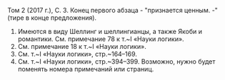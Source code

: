 Том 2 (2017 г.), С. 3. Конец первого абзаца - "признается ценным. -" (тире в конце предложения).

1) Имеются в виду Шеллинг и шеллингианцы, а также Якоби и романтики. См. примечание 78 к т.~I «Науки логики».
2) См. примечание 18 к т.~I «Науки логики».
3) См. т.~I «Науки логики», стр.~164–169.
4) См. т.~I «Науки логики», стр.~394–399.
Возможно, нужно будет поменять номера примечаний или страниц.
